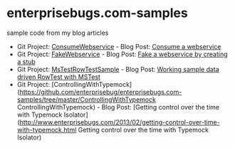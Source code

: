 enterprisebugs.com-samples
==========================

sample code from my blog articles

- Git Project: [ConsumeWebservice](https://github.com/enterprisebug/enterprisebugs.com-samples/tree/master/ConsumeWebservice "ConsumeWebservice") - Blog Post: [Consume a webservice](http://www.enterprisebugs.com/2013/02/consuming-webservice.html "Consume a webservice")
- Git Project: [FakeWebservice](https://github.com/enterprisebug/enterprisebugs.com-samples/tree/master/FakeWebservice "FakeWebservice") - Blog Post: [Fake a webservice by creating a stub](http://www.enterprisebugs.com/2013/02/fake-webservice-by-creating-stub.html "Fake a webservice by creating a stub")
- Git Project: [MsTestRowTestSample](https://github.com/enterprisebug/enterprisebugs.com-samples/tree/master/MsTestRowTestSample "MsTestRowTestSample") - Blog Post: [Working sample data driven RowTest with MSTest](http://www.enterprisebugs.com/2013/02/working-sample-data-driven-rowtest-with.html "Working sample data driven RowTest with MSTest ")
- Git Project: [ControllingWithTypemock](https://github.com/enterprisebug/enterprisebugs.com-samples/tree/master/ControllingWithTypemock ControllingWithTypemock) - Blog Post: [Getting control over the time with Typemock Isolator](http://www.enterprisebugs.com/2013/02/getting-control-over-time-with-typemock.html Getting control over the time with Typemock Isolator)

